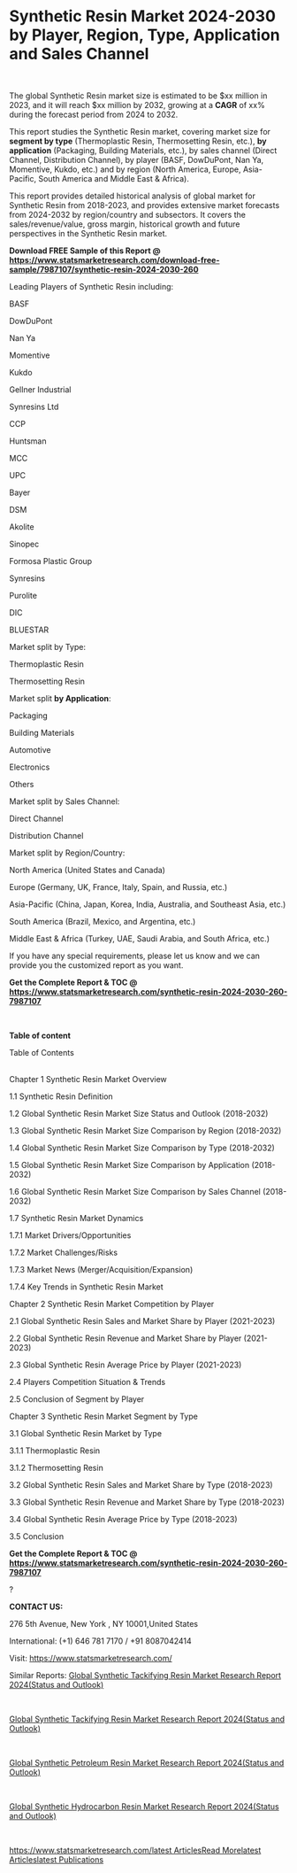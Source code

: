 <h1>Synthetic Resin Market 2024-2030 by Player, Region, Type, Application and Sales Channel</h1><br/><p>The global Synthetic Resin market size is estimated to be $xx million in 2023, and it will reach $xx million by 2032, growing at a <strong>CAGR</strong> of xx% during the forecast period from 2024 to 2032.</p>
 
 
 
 <p>This report studies the Synthetic Resin market, covering market size for <strong>segment by type</strong> (Thermoplastic Resin, Thermosetting Resin, etc.), <strong>by application</strong> (Packaging, Building Materials, etc.), by sales channel (Direct Channel, Distribution Channel), by player (BASF, DowDuPont, Nan Ya, Momentive, Kukdo, etc.) and by region (North America, Europe, Asia-Pacific, South America and Middle East & Africa).</p>
 
 
 
 <p>This report provides detailed historical analysis of global market for Synthetic Resin from 2018-2023, and provides extensive market forecasts from 2024-2032 by region/country and subsectors. It covers the sales/revenue/value, gross margin, historical growth and future perspectives in the Synthetic Resin market.</p>
 
 
 
 <p><strong>Download FREE Sample of this Report @ <a href="https://www.statsmarketresearch.com/download-free-sample/7987107/synthetic-resin-2024-2030-260">https://www.statsmarketresearch.com/download-free-sample/7987107/synthetic-resin-2024-2030-260</a></strong></p>
 
 
 
 <p>Leading Players of Synthetic Resin including:</p>
 
 
 
 <p>BASF</p>
 
 
 
 <p>DowDuPont</p>
 
 
 
 <p>Nan Ya</p>
 
 
 
 <p>Momentive</p>
 
 
 
 <p>Kukdo</p>
 
 
 
 <p>Gellner Industrial</p>
 
 
 
 <p>Synresins Ltd</p>
 
 
 
 <p>CCP</p>
 
 
 
 <p>Huntsman</p>
 
 
 
 <p>MCC</p>
 
 
 
 <p>UPC</p>
 
 
 
 <p>Bayer</p>
 
 
 
 <p>DSM</p>
 
 
 
 <p>Akolite</p>
 
 
 
 <p>Sinopec</p>
 
 
 
 <p>Formosa Plastic Group</p>
 
 
 
 <p>Synresins</p>
 
 
 
 <p>Purolite</p>
 
 
 
 <p>DIC</p>
 
 
 
 <p>BLUESTAR</p>
 
 
 
 <p>Market split by Type:</p>
 
 
 
 <p>Thermoplastic Resin</p>
 
 
 
 <p>Thermosetting Resin</p>
 
 
 
 <p>Market split <strong>by Application</strong>:</p>
 
 
 
 <p>Packaging</p>
 
 
 
 <p>Building Materials</p>
 
 
 
 <p>Automotive</p>
 
 
 
 <p>Electronics</p>
 
 
 
 <p>Others</p>
 
 
 
 <p>Market split by Sales Channel:</p>
 
 
 
 <p>Direct Channel</p>
 
 
 
 <p>Distribution Channel</p>
 
 
 
 <p>Market split by Region/Country:</p>
 
 
 
 <p>North America (United States and Canada)</p>
 
 
 
 <p>Europe (Germany, UK, France, Italy, Spain, and Russia, etc.)</p>
 
 
 
 <p>Asia-Pacific (China, Japan, Korea, India, Australia, and Southeast Asia, etc.)</p>
 
 
 
 <p>South America (Brazil, Mexico, and Argentina, etc.)</p>
 
 
 
 <p>Middle East & Africa (Turkey, UAE, Saudi Arabia, and South Africa, etc.)</p>
 
 
 
 <p>If you have any special requirements, please let us know and we can provide you the customized report as you want.</p>
 
 
 
 <div><b>Get the Complete Report & TOC @ <a href="https://www.statsmarketresearch.com/synthetic-resin-2024-2030-260-7987107">https://www.statsmarketresearch.com/synthetic-resin-2024-2030-260-7987107</a></b></div>
 
 
 
 <p><br />
 
 <b>Table of content</b></p>
 
 
 
 <p>Table of Contents<br />
 
 <br />
 
 Chapter 1 Synthetic Resin Market Overview<br />
 
 1.1 Synthetic Resin Definition<br />
 
 1.2 Global Synthetic Resin Market Size Status and Outlook (2018-2032)<br />
 
 1.3 Global Synthetic Resin Market Size Comparison by Region (2018-2032)<br />
 
 1.4 Global Synthetic Resin Market Size Comparison by Type (2018-2032)<br />
 
 1.5 Global Synthetic Resin Market Size Comparison by Application (2018-2032)<br />
 
 1.6 Global Synthetic Resin Market Size Comparison by Sales Channel (2018-2032)<br />
 
 1.7 Synthetic Resin Market Dynamics<br />
 
 1.7.1 Market Drivers/Opportunities<br />
 
 1.7.2 Market Challenges/Risks<br />
 
 1.7.3 Market News (Merger/Acquisition/Expansion)<br />
 
 1.7.4 Key Trends in Synthetic Resin Market<br />
 
 Chapter 2 Synthetic Resin Market Competition by Player<br />
 
 2.1 Global Synthetic Resin Sales and Market Share by Player (2021-2023)<br />
 
 2.2 Global Synthetic Resin Revenue and Market Share by Player (2021-2023)<br />
 
 2.3 Global Synthetic Resin Average Price by Player (2021-2023)<br />
 
 2.4 Players Competition Situation & Trends<br />
 
 2.5 Conclusion of Segment by Player<br />
 
 Chapter 3 Synthetic Resin Market Segment by Type<br />
 
 3.1 Global Synthetic Resin Market by Type<br />
 
 3.1.1 Thermoplastic Resin<br />
 
 3.1.2 Thermosetting Resin<br />
 
 3.2 Global Synthetic Resin Sales and Market Share by Type (2018-2023)<br />
 
 3.3 Global Synthetic Resin Revenue and Market Share by Type (2018-2023)<br />
 
 3.4 Global Synthetic Resin Average Price by Type (2018-2023)<br />
 
 3.5 Conclusion</p>
 
 
 
 <div><b>Get the Complete Report & TOC @ <a href="https://www.statsmarketresearch.com/synthetic-resin-2024-2030-260-7987107">https://www.statsmarketresearch.com/synthetic-resin-2024-2030-260-7987107</a></b></div>
 
 
 
 <p>? </p>
 
 
 
 <p><b>CONTACT US:</b><br />
 
 276 5th Avenue, New York , NY 10001,United States<br />
 
 International: (+1) 646 781 7170 / +91 8087042414<br />
 
 Visit: <a href="https://www.statsmarketresearch.com/">https://www.statsmarketresearch.com/</a><br />
 
 Similar Reports: <a href="https://www.statsmarketresearch.com/synthetic-resin-2024-2030-260-7987107">Global Synthetic Tackifying Resin Market Research Report 2024(Status and Outlook)</a><br />
 
 <br />
 
 <a href="https://www.statsmarketresearch.com/synthetic-resin-2024-2030-260-7987107">Global Synthetic Tackifying Resin Market Research Report 2024(Status and Outlook)</a><br />
 
 <br />
 
 <a href="https://www.statsmarketresearch.com/synthetic-resin-2024-2030-260-7987107">Global Synthetic Petroleum Resin Market Research Report 2024(Status and Outlook)</a><br />
 
 <br />
 
 <a href="https://www.statsmarketresearch.com/synthetic-resin-2024-2030-260-7987107">Global Synthetic Hydrocarbon Resin Market Research Report 2024(Status and Outlook)</a><br />
 
 <br />
 
 <a href="https://gyeongbokgung.com">https://www.statsmarketresearch.com/</a><a href="https://hallyeomaritime.com">latest Articles</a><a href="https://jingwansa.com">Read More</a><a href="https://nguoiviet.jp/">latest Articles</a><a href="https://www.intelmarketresearch.com/">latest Publications</a></p>